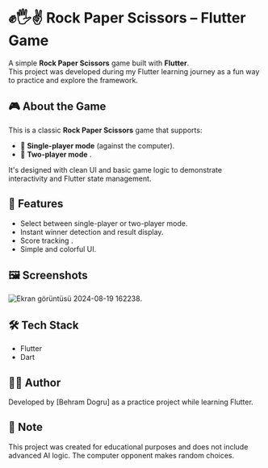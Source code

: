 # ✊🖐✌️ Rock Paper Scissors – Flutter Game

A simple **Rock Paper Scissors** game built with **Flutter**.  
This project was developed during my Flutter learning journey as a fun way to practice and explore the framework.

## 🎮 About the Game

This is a classic **Rock Paper Scissors** game that supports:
- 🎯 **Single-player mode** (against the computer).
- 👥 **Two-player mode** .

It's designed with clean UI and basic game logic to demonstrate interactivity and Flutter state management.

## 🚀 Features

- Select between single-player or two-player mode.
- Instant winner detection and result display.
- Score tracking .
- Simple and colorful UI.

## 🖼️ Screenshots
![Ekran görüntüsü 2024-08-19 162238](https://github.com/user-attachments/assets/816a7852-af25-4eed-8a56-67ccc1010505).



## 🛠️ Tech Stack

- Flutter
- Dart

## 🧑‍💻 Author

Developed by [Behram Dogru] as a practice project while learning Flutter.

## 📌 Note

This project was created for educational purposes and does not include advanced AI logic. The computer opponent makes random choices.

##


